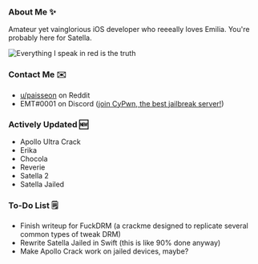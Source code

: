### About Me ✨
Amateur yet vainglorious iOS developer who reeeally loves Emilia. You're probably here for Satella.

![Everything I speak in red is the truth](https://lingtalfi.com/services/pngtext?color=cc0000&size=12&text=All%20my%20tweaks%20will%20have%20many%20bugs,%20with%20certainty.)

### Contact Me ✉️
- [u/paisseon](https://reddit.com/u/paisseon) on Reddit
- EMT#0001 on Discord ([join CyPwn, the best jailbreak server!](https://discord.gg/cZ2gBRZvwW))

### Actively Updated 🆕
- Apollo Ultra Crack
- Erika
- Chocola
- Reverie
- Satella 2
- Satella Jailed

### To-Do List 🗒
- Finish writeup for FuckDRM (a crackme designed to replicate several common types of tweak DRM)
- Rewrite Satella Jailed in Swift (this is like 90% done anyway)
- Make Apollo Crack work on jailed devices, maybe?
